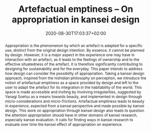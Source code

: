 ---
slug: artefactual-emptiness-on-appropriation-in-kansei-design
title: "Artefactual emptiness – On appropriation in kansei design"
institution:
    logo: TUe
    name: "Eindhoven University of Technology"
    web: "https://www.tue.nl/en/"
    colo: "#c72125"
date: 2020-08-30T17:03:37+02:00
layout: publi
main: true
publitype: conference
subsection: conference
everyday: true
researchpage: true
front: false
frontdescription: "Un article publié à la conférence internationale KEER2020"
research: 
    -  everyday
    -  kansei
jpphilo: true
kansei: true
reference: "Lévy, P. (2020). Artefactual emptiness  - On appropriation in kansei design. Proceedings of Kansei Engineering and Emotion Research International Conference 2020, KEER2020. Tokyo, Japan: Japan Society of Kansei Engineering."
abstract: "Appropriation is the phenomenon by which an artefact is adapted for a specific use, distinct from the original design intention. By essence, it cannot be planned by design. However, it is a major aspect in the experience one may have in interaction with an artefact, as it leads to the feelings of ownership and to the effective situatedness of the artefact. It is therefore significantly contributing to designing for sustainability and for the everyday. This paper intends to address how design can consider the possibility of appropriation. Taking a kansei design approach, inspired from the nishidian philosophy on perception, we introduce the notion of artefactual emptiness as a space provided by design and left to the user to adapt the artefact for its integration in the habitability of the world. This space is made accessible and inviting by involving irregularities, suggested by Yanagi Soetsu as a means towards beauty, and implemented in design through micro-considerations and micro-frictions. Artefactual emptiness leads to beauty in experience, expected from a kansei perspective and made possible by kansei design. This work on appropriation through kansei design also leads to question the attention appropriation should have in other domains of kansei research, especially kansei evaluation. It calls for finding ways in kansei research to evaluate over time the kansei effect of appropriation on experience."
link:
    paper: "https://1drv.ms/b/s!AnQx_v88q65Q76hB_p4gq0J3cJXTzA?e=gLKaio"
video:
    video1:
        youtube: "ZCthJ5UqpfA"
---